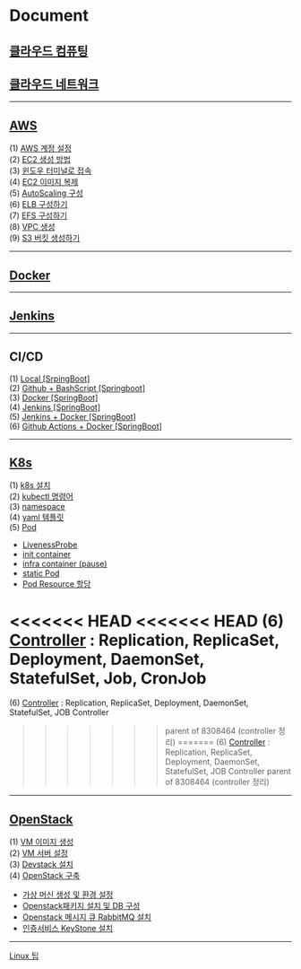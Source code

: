 # Document

## [클라우드 컴퓨팅](<Data/Document/클라우드 컴퓨팅.md>)

## [클라우드 네트워크](<Data/Document/클라우드 네트워크.md>)

***

## [AWS](Data/Document/AWS.md)

(1) [AWS 계정 설정](Data/Document/AWSaccount.md)\
(2) [EC2 생성 방법](Data/Document/EC2.md)\
(3) [윈도우 터미널로 접속](Data/Document/터미널.md)\
(4) [EC2 이미지 복제](Data/Document/EC2\_Img.md)\
(5) [AutoScaling 구성](Data/Document/AutoScaling.md)\
(6) [ELB 구성하기](Data/Document/ELB.md)\
(7) [EFS 구성하기](Data/Document/EFS.md)\
(8) [VPC 생성](Data/Document/VPC.md)\
(9) [S3 버킷 생성하기](Data/Document/S3-Bucket.md)

***

## [Docker](Data/Document/Docker.md)

***

## [Jenkins](Data/Document/Jenkins.md)

***

## CI/CD

(1) [Local \[SrpingBoot\]](<Data/Document/Local \[SpringBoot].md>)\
(2) [Github + BashScript \[Springboot\]](<Data/Document/Github \[SpringBoot].md>)\
(3) [Docker \[SpringBoot\]](<Data/Document/Docker \[Springboot].md>)\
(4) [Jenkins \[SpringBoot\]](<Data/Document/Jenkins \[SpringBooot].md>)\
(5) [Jenkins + Docker \[SpringBoot\]](<Data/Document/Jenkins+Docker \[SpringBoot].md>)\
(6) [Github Actions + Docker \[SpringBoot\]](<Data/Document/GithubActions+Docker \[SpringBoot].md>)

***

## [K8s](Data/Document/k8s.md)

(1) [k8s 설치](<Data/Document/k8s 설치.md>)\
(2) [kubectl 명령어](Data/Document/kubectl명령어.md)\
(3) [namespace](Data/Document/k8s\_namespace.md)\
(4) [yaml 템플릿](Data/Document/k8s\_yaml.md)\
(5) [Pod](Data/Document/k8s\_Pod.md)

* [LivenessProbe](Data/Document/k8s\_livenessProbe.md)
* [init container](<Data/Document/k8s\_init container.md>)
* [infra container (pause)](<Data/Document/k8s\_infra container.md>)
* [static Pod](Data/Document/k8s\_staticPod.md)
* [Pod Resource 할당](Data/Document/k8s\_PodResource.md)

<<<<<<< HEAD
<<<<<<< HEAD
(6) [Controller](Data/Document/k8s\_controller.md) : Replication, ReplicaSet, Deployment, DaemonSet, StatefulSet, Job, CronJob
=======
(6) [Controller](/Data/Document/k8s_controller.md) : Replication, ReplicaSet, Deployment, DaemonSet, StatefulSet, JOB Controller
>>>>>>> parent of 8308464 (controller 정리)
=======
(6) [Controller](/Data/Document/k8s_controller.md) : Replication, ReplicaSet, Deployment, DaemonSet, StatefulSet, JOB Controller
>>>>>>> parent of 8308464 (controller 정리)

***

## [OpenStack](Data/Document/OpenStack.md)

(1) [VM 이미지 생성](Data/Document/VM.md)\
(2) [VM 서버 설정](Data/Document/openstack-vmset.md)\
(3) [Devstack 설치](Data/Document/Devstack.md)\
(4) [OpenStack 구축](Data/Document/OpenStack구축.md)

* [가상 머신 생성 및 환경 설정](<Data/Document/가상 머신 생성 및 환경 설정.md>)
* [Openstack패키지 설치 및 DB 구성](<Data/Document/Openstack패키지 설치 및 DB 구성.md>)
* [Openstack 메시지 큐 RabbitMQ 설치](<Data/Document/Openstack 메시지 큐 RabbitMQ 설치.md>)
* [인증서비스 KeyStone 설치](Data/Document/Openstack\_keystone.md)

***

[Linux 팁](Data/Document/Linux.md)
